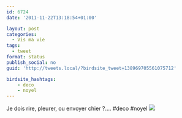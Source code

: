 ```yaml
---
id: 6724
date: '2011-11-22T13:18:54+01:00'

layout: post
categories:
  - Vis ma vie
tags:
  - tweet
format: status
publish_social: no
guid: 'http://tweets.local/?birdsite_tweet=138969705561075712'

birdsite_hashtags:
    - deco
    - noyel
---
```


Je dois rire, pleurer, ou envoyer chier ?…. #deco #noyel ![](http://tweets.local/wp-content/uploads/twitter-archive/tweets_media/138969705561075712-Ae24Nf7CMAArFJM.jpg)